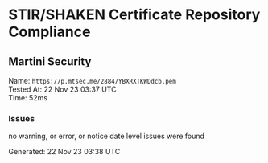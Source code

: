 # STIR/SHAKEN Certificate Repository Compliance

## Martini Security

Name: `https://p.mtsec.me/2884/YBXRXTKWDdcb.pem`\
Tested At: 22 Nov 23 03:37 UTC\
Time: 52ms

### Issues

no warning, or error, or notice date level issues were found

Generated: 22 Nov 23 03:38 UTC
